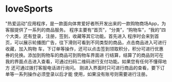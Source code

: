 # loveSports
"热爱运动"应用程序，是一款面向体育爱好者所开发出来的一款购物商场App，为客服提供了一系列的商品服务。
程序主要有“首页”，“分类”，“购物车”，“我的”四个大类，还有登录，注册，签到，收藏等其它功能。首先进入
程序时会来到首页，可以展示轮播图广告，往下滑则可看到不同类型的商品，点击商品进入可进行收藏，加入购物
车，下订单等操作，还可以点击签到领取积分，积分可进行优惠券的兑换。添加到购物车的商品可到购物车界面进
行结算，结算了的商品则可在我的界面点击进入查看，可通过扫码二维码进行支付功能。如果您有任何不懂得地方
还可通过拨打客服电话进行询问。 刚进入界面时只可进行商品的查看，要下订单等一系列操作必须登录以后才能
使用，如果没有账号则需要进行注册。

